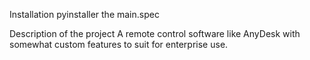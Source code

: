 Installation
  pyinstaller the main.spec

Description of the project
  A remote control software like AnyDesk with somewhat custom features to suit for enterprise use.
